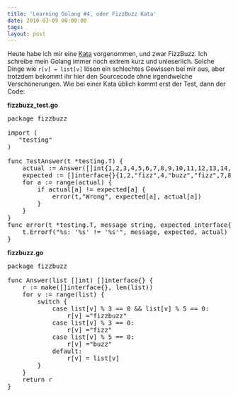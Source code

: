 ```yaml
---
title: 'Learning Golang #4, oder FizzBuzz Kata'
date: 2010-03-09 00:00:00 
tags: 
layout: post
---
```

<p><span class="dropCap">H</span>eute habe ich mir eine <a href="http://codingdojo.org/cgi-bin/wiki.pl?KataCatalogue">Kata</a> vorgenommen, und zwar FizzBuzz. Ich schreibe mein Golang immer noch extrem kurz und unleserlich. Solche Dinge wie <code>r[v] = list[v]</code> l&ouml;sen ein schlechtes Gewissen bei mir aus, aber trotzdem bekommt ihr hier den Sourcecode ohne irgendwelche Versch&ouml;nerungen. Wie bei einer Kata üblich kommt erst der Test, dann der Code:</p>

<p><strong>fizzbuzz_test.go</strong></p>

<pre>package fizzbuzz

import (
   "testing"
)

func TestAnswer(t *testing.T) {
    actual := Answer([]int{1,2,3,4,5,6,7,8,9,10,11,12,13,14,15,60})
    expected := []interface{}{1,2,"fizz",4,"buzz","fizz",7,8,"fizz","buzz",11,"fizz",13,14,"fizzbuzz","fizzbuzz"}
    for a := range(actual) {
        if actual[a] != expected[a] {
            error(t,"Wrong", expected[a], actual[a])
        }
    }
}
func error(t *testing.T, message string, expected interface{}, actual interface{}) {
    t.Errorf("%s: '%s' != '%s'", message, expected, actual)
}</pre>

<p><strong>fizzbuzz.go</strong></p>

<pre>package fizzbuzz

func Answer(list []int) []interface{} {
    r := make([]interface{}, len(list))
    for v := range(list) {
        switch {
            case list[v] % 3 == 0 && list[v] % 5 == 0:
                r[v] ="fizzbuzz"
            case list[v] % 3 == 0:
                r[v] ="fizz"
            case list[v] % 5 == 0:
                r[v] ="buzz"
            default:
                r[v] = list[v]
        }
    }
    return r
}</pre>
